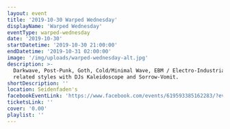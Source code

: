```yaml
---
layout: event
title: '2019-10-30 Warped Wednesday'
displayName: 'Warped Wednesday'
eventType: warped-wednesday
date: '2019-10-30'
startDatetime: '2019-10-30 21:00:00'
endDatetime: '2019-10-31 02:00:00'
image: '/img/uploads/warped-wednesday-alt.jpg'
description: >-
  Darkwave, Post-Punk, Goth, Cold/Minimal Wave, EBM / Electro-Industrial, Classic Alternative, and
  related styles with DJs Kaleidoscope and Sorrow-Vomit.
shortDescription: ''
location: Seidenfaden's
facebookEventLink: 'https://www.facebook.com/events/619593385162283/?event_time_id=619593411828947'
ticketsLink: ''
cover: '0.00'
playlist: ''
---
```

